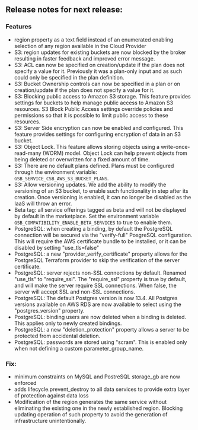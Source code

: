 ## Release notes for next release:

### Features
- region property as a text field instead of an enumerated enabling selection of any region available in the Cloud Provider
- S3: region updates for existing buckets are now blocked by the broker resulting in faster feedback and improved error message.
- S3: ACL can now be specified on creation/update if the plan does not specify a value for it. Previously it was a plan-only input and as such could only be specified in the plan definition.
- S3: Bucket Ownership controls can now be specified in a plan or on creation/update if the plan does not specify a value for it.
- S3: Blocking public access to Amazon S3 storage. This feature provides settings for buckets to help manage public access to Amazon S3 resources. S3 Block Public Access settings override policies and permissions so that it is possible to limit public access to these resources.
- S3: Server Side encryption can now be enabled and configured. This feature provides settings for configuring encryption of data in an S3 bucket.
- S3: Object Lock. This feature allows storing objects using a write-once-read-many (WORM) model. Object Lock can help prevent objects from being deleted or overwritten for a fixed amount of time.
- S3: There are no default plans defined. Plans must be configured through the environment variable: `GSB_SERVICE_CSB_AWS_S3_BUCKET_PLANS`.
- S3: Allow versioning updates. We add the ability to modify the versioning of an S3 bucket, to enable such functionality in step after its creation. Once versioning is enabled, it can no longer be disabled as the IaaS will throw an error.
- Beta tag: all service offerings tagged as beta and will not be displayed by default in the marketplace. Set the environment variable `GSB_COMPATIBILITY_ENABLE_BETA_SERVICES` to true to enable them. 
- PostgreSQL: when creating a binding, by default the PostgreSQL connection will be secured via the "verify-full" PosgreSQL configuration. This will require the AWS certificate bundle to be installed, or it can be disabled by setting "use_tls=false"
- PostgreSQL: a new "provider_verify_certificate" property allows for the PostgreSQL Terraform provider to skip the verification of the server certificate.
- PostgreSQL: server rejects non-SSL connections by default. Renamed "use_tls" to "require_ssl". The "require_ssl" property is true by default, and will make the server require SSL connections. When false, the server will accept SSL and non-SSL connections.
- PostgreSQL: The default Postgres version is now 13.4. All Postgres versions available on AWS RDS are now available to select using the "postgres_version" property.
- PostgreSQL: binding users are now deleted when a binding is deleted. This applies only to newly created bindings.
- PostgreSQL: a new "deletion_protection" property allows a server to be protected from accidental deletion.
- PostgreSQL: passwords are stored using "scram". This is enabled only when not defining a custom parameter_group_name.

### Fix:
- minimum constraints on MySQL and PostreSQL storage_gb are now enforced
- adds lifecycle.prevent_destroy to all data services to provide extra layer of protection against data loss
- Modification of the region generates the same service without eliminating the existing one in the newly established region. Blocking updating operation of such property to avoid the generation of infrastructure unintentionally.
